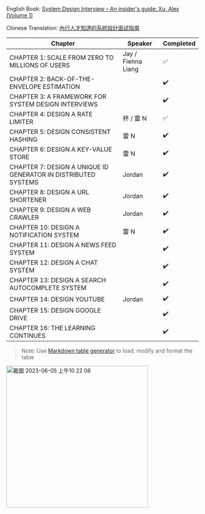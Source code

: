 English Book: [System Design Interview – An insider's guide: Xu, Alex (Volume 1)](<https://github.com/G33kzD3n/Catalogue/blob/master/System%20Design%20Interview%20An%20Insider%E2%80%99s%20Guide%20by%20Alex%20Xu%20(z-lib.org).pdf>)

Chinese Translation: [內行人才知道的系統設計面試指南](https://www.books.com.tw/products/0010903454)

| Chapter                                                        | Speaker            | Completed |
| -------------------------------------------------------------- | ------------------ | --------- |
| CHAPTER 1: SCALE FROM ZERO TO MILLIONS OF USERS                | Jay / Fienna Liang | ✅        |
| CHAPTER 2: BACK-OF-THE-ENVELOPE ESTIMATION                     |                    | ✔️        |
| CHAPTER 3: A FRAMEWORK FOR SYSTEM DESIGN INTERVIEWS            |                    | ✔️        |
| CHAPTER 4: DESIGN A RATE LIMITER                               | 杯 / 雷 N          | ✅        |
| CHAPTER 5: DESIGN CONSISTENT HASHING                           | 雷 N               | ✔️        |
| CHAPTER 6: DESIGN A KEY-VALUE STORE                            | 雷 N               | ✔️        |
| CHAPTER 7: DESIGN A UNIQUE ID GENERATOR IN DISTRIBUTED SYSTEMS | Jordan             | ✔️        |
| CHAPTER 8: DESIGN A URL SHORTENER                              | Jordan             | ✔️        |
| CHAPTER 9: DESIGN A WEB CRAWLER                                | Jordan             | ✔️        |
| CHAPTER 10: DESIGN A NOTIFICATION SYSTEM                       | 雷 N               | ✔️        |
| CHAPTER 11: DESIGN A NEWS FEED SYSTEM                          |                    | ✔️        |
| CHAPTER 12: DESIGN A CHAT SYSTEM                               |                    | ✔️        |
| CHAPTER 13: DESIGN A SEARCH AUTOCOMPLETE SYSTEM                |                    | ✔️        |
| CHAPTER 14: DESIGN YOUTUBE                                     | Jordan             | ✔️        |
| CHAPTER 15: DESIGN GOOGLE DRIVE                                |                    | ✔️        |
| CHAPTER 16: THE LEARNING CONTINUES                             |                    | ✔️        |

> Note: Use [Markdown table generator](https://www.tablesgenerator.com/markdown_tables) to load, modify and format the table

<img width="371" alt="截圖 2023-06-05 上午10 22 08" src="https://github.com/warren30815/system-design-interview-book-club/assets/36834814/c634e1e9-f1e3-46af-95b6-1ae14bc3887a" />

